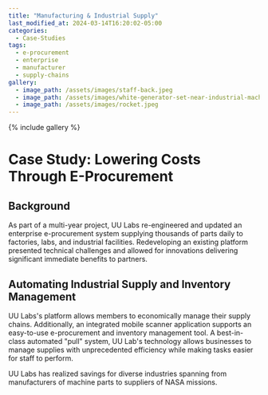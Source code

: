 ```yaml
---
title: "Manufacturing & Industrial Supply"
last_modified_at: 2024-03-14T16:20:02-05:00
categories:
  - Case-Studies
tags:
  - e-procurement
  - enterprise
  - manufacturer
  - supply-chains
gallery:
  - image_path: /assets/images/staff-back.jpeg
  - image_path: /assets/images/white-generator-set-near-industrial-machines-1468390.jpeg
  - image_path: /assets/images/rocket.jpeg
---
```

{% include gallery %}
# Case Study: Lowering Costs Through E-Procurement

## Background

As part of a multi-year project, UU Labs re-engineered and updated an enterprise e-procurement system supplying thousands of parts daily to factories, labs, and industrial facilities. Redeveloping an existing platform presented technical challenges and allowed for innovations delivering significant immediate benefits to partners. 

## Automating Industrial Supply and Inventory Management

UU Labs's platform allows members to economically manage their supply chains. Additionally, an integrated mobile scanner application supports an easy-to-use e-procurement and inventory management tool. A best-in-class automated "pull" system, UU Lab's technology allows businesses to manage supplies with unprecedented efficiency while making tasks easier for staff to perform. 

UU Labs has realized savings for diverse industries spanning from manufacturers of machine parts to suppliers of NASA missions. 